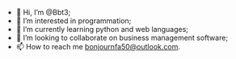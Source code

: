 - 👋 Hi, I’m @Bbt3;
- 👀 I’m interested in programmation;
- 🌱 I’m currently learning python and web languages;
- 💞️ I’m looking to collaborate on business management software;
- 📫 How to reach me bonjournfa50@outlook.com.

<!---
Bbt3/Bbt3 is a ✨ special ✨ repository because its `README.md` (this file) appears on your GitHub profile.
You can click the Preview link to take a look at your changes.
--->
